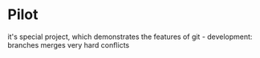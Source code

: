 # Pilot
it's special project, which demonstrates the features of git - development:
branches
merges
very hard conflicts
